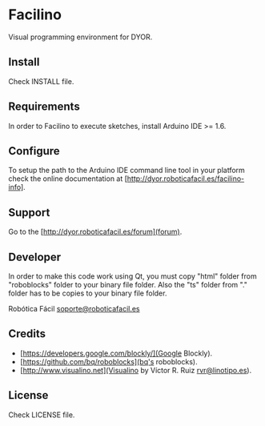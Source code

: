 Facilino
=========

Visual programming environment for DYOR.


Install
-------

Check INSTALL file.


Requirements
------------

In order to Facilino to execute sketches, install Arduino IDE >= 1.6.


Configure
---------

To setup the path to the Arduino IDE command line tool in your platform
check the online documentation at [http://dyor.roboticafacil.es/facilino-info].


Support
-------

Go to the [http://dyor.roboticafacil.es/forum](forum).


Developer
---------

In order to make this code work using Qt, you must copy "html" folder from "roboblocks" folder to your binary file folder. Also the "ts" folder from "." folder has to be copies to your binary file folder.

Robótica Fácil <soporte@roboticafacil.es>


Credits
-------

* [https://developers.google.com/blockly/](Google Blockly).
* [https://github.com/bq/roboblocks](bq's roboblocks).
* [http://www.visualino.net](Visualino by Víctor R. Ruiz <rvr@linotipo.es>).


License
-------

Check LICENSE file.

